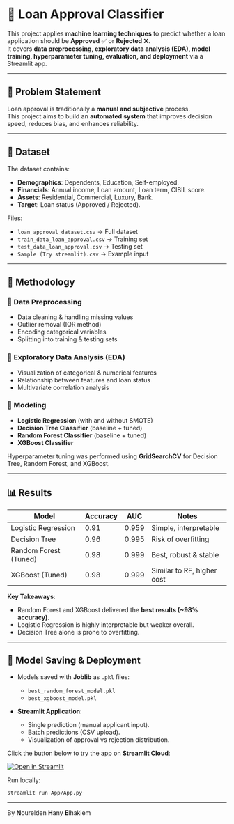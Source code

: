 # 🏦 Loan Approval Classifier

This project applies **machine learning techniques** to predict whether a loan application should be **Approved** ✅ or **Rejected** ❌.  
It covers **data preprocessing, exploratory data analysis (EDA), model training, hyperparameter tuning, evaluation, and deployment** via a Streamlit app.

---

## 🔹 Problem Statement
Loan approval is traditionally a **manual and subjective** process.  
This project aims to build an **automated system** that improves decision speed, reduces bias, and enhances reliability.

---

## 📂 Dataset
The dataset contains:
- **Demographics**: Dependents, Education, Self-employed.  
- **Financials**: Annual income, Loan amount, Loan term, CIBIL score.  
- **Assets**: Residential, Commercial, Luxury, Bank.  
- **Target**: Loan status (Approved / Rejected).  

Files:
- `loan_approval_dataset.csv` → Full dataset  
- `train_data_loan_approval.csv` → Training set  
- `test_data_loan_approval.csv` → Testing set  
- `Sample (Try streamlit).csv` → Example input  

---

## 🧩 Methodology

### 🔹 Data Preprocessing
- Data cleaning & handling missing values  
- Outlier removal (IQR method)  
- Encoding categorical variables  
- Splitting into training & testing sets  

### 🔹 Exploratory Data Analysis (EDA)
- Visualization of categorical & numerical features  
- Relationship between features and loan status  
- Multivariate correlation analysis  

### 🔹 Modeling
- **Logistic Regression** (with and without SMOTE)  
- **Decision Tree Classifier** (baseline + tuned)  
- **Random Forest Classifier** (baseline + tuned)  
- **XGBoost Classifier**  

Hyperparameter tuning was performed using **GridSearchCV** for Decision Tree, Random Forest, and XGBoost.

---

## 📊 Results

| Model                      | Accuracy | AUC   | Notes                  |
|-----------------------------|----------|-------|------------------------|
| Logistic Regression         | 0.91     | 0.959 | Simple, interpretable  |
| Decision Tree               | 0.96     | 0.995 | Risk of overfitting    |
| Random Forest (Tuned)       | 0.98     | 0.999 | Best, robust & stable  |
| XGBoost (Tuned)             | 0.98     | 0.999 | Similar to RF, higher cost |

**Key Takeaways**:
- Random Forest and XGBoost delivered the **best results (~98% accuracy)**.  
- Logistic Regression is highly interpretable but weaker overall.  
- Decision Tree alone is prone to overfitting.  

---
## 💾 Model Saving & Deployment
- Models saved with **Joblib** as `.pkl` files:
  - `best_random_forest_model.pkl`  
  - `best_xgboost_model.pkl`  

- **Streamlit Application**:
  - Single prediction (manual applicant input).  
  - Batch predictions (CSV upload).  
  - Visualization of approval vs rejection distribution.  

Click the button below to try the app on **Streamlit Cloud**:  

[![Open in Streamlit](https://static.streamlit.io/badges/streamlit_badge_black_white.svg)](https://loan-approval-project-by-nhe.streamlit.app/)

Run locally:
```bash
streamlit run App/App.py
```
---

By **N**ourelden **H**any **E**lhakiem


